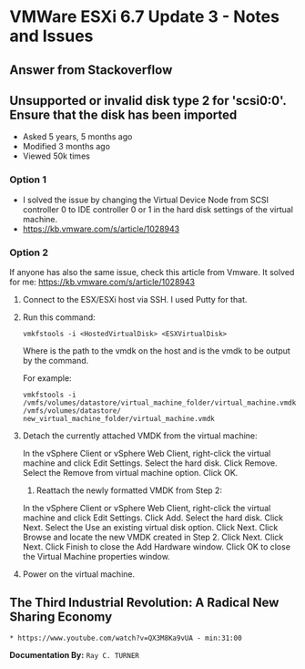 # VMWare ESXi 6.7 Update 3 - Notes and Issues

## Answer from Stackoverflow

## Unsupported or invalid disk type 2 for 'scsi0:0'. Ensure that the disk has been imported
* Asked 5 years, 5 months ago
* Modified 3 months ago
* Viewed 50k times

### Option 1
* I solved the issue by changing the Virtual Device Node from SCSI controller 0 to IDE controller 0 or 1 in the hard disk settings of the virtual machine.
* https://kb.vmware.com/s/article/1028943

### Option 2
If anyone has also the same issue, check this article from Vmware. It solved for me: https://kb.vmware.com/s/article/1028943

1. Connect to the ESX/ESXi host via SSH. I used Putty for that.

1. Run this command:

    `vmkfstools -i <HostedVirtualDisk> <ESXVirtualDisk>`

    Where <HostedVirtualDisk> is the path to the vmdk on the host and <ESXVirtualDisk> is the vmdk to be output by the command.

    For example:

    `vmkfstools -i /vmfs/volumes/datastore/virtual_machine_folder/virtual_machine.vmdk /vmfs/volumes/datastore/ new_virtual_machine_folder/virtual_machine.vmdk`

1. Detach the currently attached VMDK from the virtual machine:

    In the vSphere Client or vSphere Web Client, right-click the virtual machine and click Edit Settings.
    Select the hard disk.
    Click Remove.
    Select the Remove from virtual machine option.
    Click OK.
    1. Reattach the newly formatted VMDK from Step 2:

    In the vSphere Client or vSphere Web Client, right-click the virtual machine and click Edit Settings.
    Click Add.
    Select the hard disk.
    Click Next.
    Select the Use an existing virtual disk option.
    Click Next.
    Click Browse and locate the new VMDK created in Step 2.
    Click Next.
    Click Next.
    Click Finish to close the Add Hardware window.
    Click OK to close the Virtual Machine properties window.
1. Power on the virtual machine.

## The Third Industrial Revolution: A Radical New Sharing Economy
    * https://www.youtube.com/watch?v=QX3M8Ka9vUA - min:31:00

**Documentation By:** `Ray C. TURNER`

